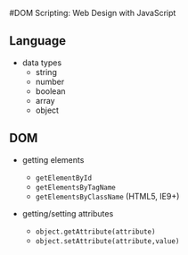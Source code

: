 #DOM Scripting: Web Design with JavaScript

## Language

- data types
	+ string
    + number
    + boolean
    + array
    + object


## DOM

- getting elements
	+ `getElementById`
	+ `getElementsByTagName`
	+ `getElementsByClassName` (HTML5, IE9+)

- getting/setting attributes
	+ `object.getAttribute(attribute)`
	+ `object.setAttribute(attribute,value)`
